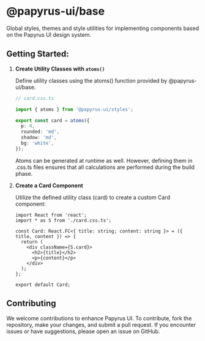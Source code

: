 # @papyrus-ui/base

Global styles, themes and style utilities for implementing components based on the Papyrus UI design system.

## Getting Started:

1. **Create Utility Classes with `atoms()`**

    Define utility classes using the atoms() function provided by @papyrus-ui/base.
  
    ```ts
    // card.css.ts
    
    import { atoms } from '@papyrus-ui/styles';

    export const card = atoms({
      p: 4,
      rounded: 'md',
      shadow: 'md',
      bg: 'white',
    });
    ```

    Atoms can be generated at runtime as well. However, defining them in .css.ts files ensures that all calculations are
    performed during the build phase.
   
2. **Create a Card Component**
    
    Utilize the defined utility class (card) to create a custom Card component:

    ```tsx
    import React from 'react';
    import * as S from './card.css.ts';
    
    const Card: React.FC<{ title: string; content: string }> = ({ title, content }) => {
      return (
        <div className={S.card}>
          <h2>{title}</h2>
          <p>{content}</p>
        </div>
      );
    };
    
    export default Card;
    ```
   
## Contributing

We welcome contributions to enhance Papyrus UI. To contribute, fork the repository, make your changes, and submit a pull
request. If you encounter issues or have suggestions, please open an issue on GitHub.
